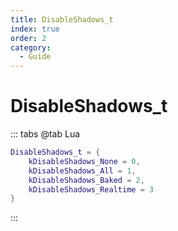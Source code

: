```yaml
---
title: DisableShadows_t
index: true
order: 2
category:
  - Guide
---
```


# DisableShadows_t
::: tabs
@tab Lua
```lua
DisableShadows_t = {
    kDisableShadows_None = 0,
    kDisableShadows_All = 1,
    kDisableShadows_Baked = 2,
    kDisableShadows_Realtime = 3
}
```
:::